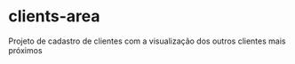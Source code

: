 # clients-area
Projeto de cadastro de clientes com a visualização dos outros clientes mais próximos

